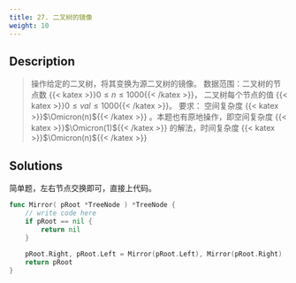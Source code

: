 ```yaml
---
title: 27. 二叉树的镜像
weight: 10
---
```

## Description
> 操作给定的二叉树，将其变换为源二叉树的镜像。
> 数据范围：二叉树的节点数 {{< katex >}}$0 \le n \le 1000${{< /katex >}}， 二叉树每个节点的值 {{< katex >}}$0\le val \le 1000${{< /katex >}}。
> 要求： 空间复杂度 {{< katex >}}$\Omicron(n)${{< /katex >}} 。本题也有原地操作，即空间复杂度 {{< katex >}}$\Omicron(1)${{< /katex >}} 的解法，时间复杂度 {{< katex >}}$\Omicron(n)${{< /katex >}}



## Solutions
简单题，左右节点交换即可，直接上代码。
```go
func Mirror( pRoot *TreeNode ) *TreeNode {
    // write code here
    if pRoot == nil {
        return nil
    }
    
    pRoot.Right, pRoot.Left = Mirror(pRoot.Left), Mirror(pRoot.Right)
    return pRoot
}
```
